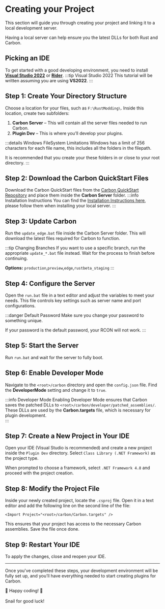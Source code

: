# <CarbonIcons icon="database" />  Creating your Project

This section will guide you through creating your project and linking it to a local development server.

Having a local server can help ensure you the latest DLLs for both Rust and Carbon.

## <CarbonIcons icon="clouddownload" /> Picking an IDE

To get started with a good developing environment, you need to install [**Visual Studio 2022**](https://visualstudio.microsoft.com/vs/) or [**Rider**](https://www.jetbrains.com/rider/). 
:::tip Visual Studio 2022
This tutorial will be written assuming you are using **VS2022**.
:::

## <CarbonIcons icon="folderplus" /> Step 1: Create Your Directory Structure
Choose a location for your files, such as `F:\RustModding\`. Inside this location, create two subfolders:  

1. **Carbon Server** – This will contain all the server files needed to run Carbon.
2. **Plugin Dev** – This is where you’ll develop your plugins.  

:::details Windows FileSystem Limitations
Windows has a limit of 256 characters for each file name, this includes all the folders in the filepath.

It is recommended that you create your these folders in or close to your root directory.
:::

## <CarbonIcons icon="download" /> Step 2: Download the Carbon QuickStart Files  
Download the Carbon QuickStart files from the [Carbon QuickStart Repository](https://github.com/CarbonCommunity/Carbon.QuickStart/tree/main/win) and place them inside the **Carbon Server** folder.
:::info Installation Instructions
You can find the [Installation Instructions here](/development/local-server-hosting), please follow them when installing your local server.
:::

## <CarbonIcons icon="scrolltext" /> Step 3: Update Carbon  
Run the `update_edge.bat` file inside the Carbon Server folder. This will download the latest files required for Carbon to function.  

:::tip Changing Branches
If you want to use a specific branch, run the appropriate `update_*.bat` file instead. Wait for the process to finish before continuing.

**Options:** `production`,`preview`,`edge`,`rustbeta_staging`
:::

## <CarbonIcons icon="filepenline" /> Step 4: Configure the Server  
Open the `run.bat` file in a text editor and adjust the variables to meet your needs. This file controls key settings such as server name and port configurations.  

:::danger Default Password
Make sure you change your password to something unique.

If your password is the default password, your RCON will not work.
:::

## <CarbonIcons icon="play" /> Step 5: Start the Server  
Run `run.bat` and wait for the server to fully boot.  

## <CarbonIcons icon="filepenline" /> Step 6: Enable Developer Mode  
Navigate to the `<root>/carbon` directory and open the `config.json` file. Find the **DeveloperMode** setting and change it to `true`.  

:::info Developer Mode
Enabling Developer Mode ensures that Carbon saves the patched DLLs to `<root>/carbon/developer/patched_assemblies/`. These DLLs are used by the **Carbon.targets** file, which is necessary for plugin development.  
:::

## <CarbonIcons icon="fileplus" /> Step 7: Create a New Project in Your IDE  
Open your IDE (Visual Studio is recommended) and create a new project inside the `Plugin Dev` directory. Select `Class Library (.NET Framework)` as the project type.  

When prompted to choose a framework, select `.NET Framework 4.8` and proceed with the project creation.  

## <CarbonIcons icon="filepenline" /> Step 8: Modify the Project File  
Inside your newly created project, locate the `.csproj` file. Open it in a text editor and add the following line on the second line of the file:  

`<Import Project="<root>/carbon/Carbon.targets" />`  

This ensures that your project has access to the necessary Carbon assemblies. Save the file once done.  

## <CarbonIcons icon="power" /> Step 9: Restart Your IDE  
To apply the changes, close and reopen your IDE.  

---

Once you've completed these steps, your development environment will be fully set up, and you’ll have everything needed to start creating plugins for Carbon.

🎉 Happy coding! 🚀  
<br>
<CarbonIcons icon="snail" /> Snail for good luck!
